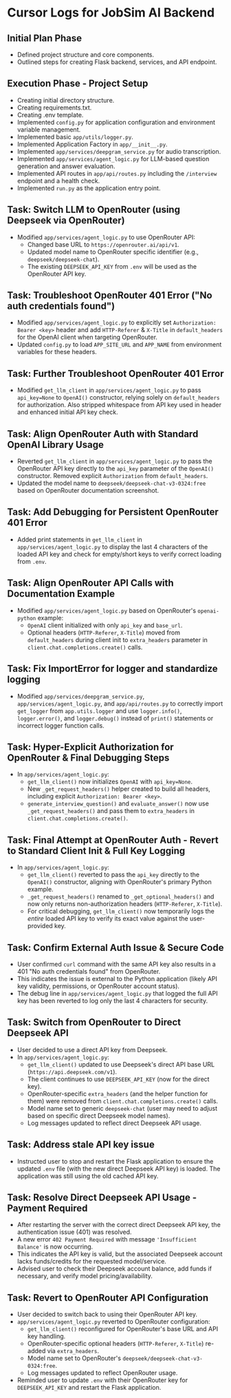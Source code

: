 # Cursor Logs for JobSim AI Backend

## Initial Plan Phase
- Defined project structure and core components.
- Outlined steps for creating Flask backend, services, and API endpoint.

## Execution Phase - Project Setup
- Creating initial directory structure.
- Creating requirements.txt.
- Creating .env template.
- Implemented `config.py` for application configuration and environment variable management.
- Implemented basic `app/utils/logger.py`.
- Implemented Application Factory in `app/__init__.py`.
- Implemented `app/services/deepgram_service.py` for audio transcription.
- Implemented `app/services/agent_logic.py` for LLM-based question generation and answer evaluation.
- Implemented API routes in `app/api/routes.py` including the `/interview` endpoint and a health check.
- Implemented `run.py` as the application entry point.

## Task: Switch LLM to OpenRouter (using Deepseek via OpenRouter)
- Modified `app/services/agent_logic.py` to use OpenRouter API:
    - Changed base URL to `https://openrouter.ai/api/v1`.
    - Updated model name to OpenRouter specific identifier (e.g., `deepseek/deepseek-chat`).
    - The existing `DEEPSEEK_API_KEY` from `.env` will be used as the OpenRouter API key.

## Task: Troubleshoot OpenRouter 401 Error ("No auth credentials found")
- Modified `app/services/agent_logic.py` to explicitly set `Authorization: Bearer <key>` header and add `HTTP-Referer` & `X-Title` in `default_headers` for the OpenAI client when targeting OpenRouter.
- Updated `config.py` to load `APP_SITE_URL` and `APP_NAME` from environment variables for these headers.

## Task: Further Troubleshoot OpenRouter 401 Error
- Modified `get_llm_client` in `app/services/agent_logic.py` to pass `api_key=None` to `OpenAI()` constructor, relying solely on `default_headers` for authorization. Also stripped whitespace from API key used in header and enhanced initial API key check.

## Task: Align OpenRouter Auth with Standard OpenAI Library Usage
- Reverted `get_llm_client` in `app/services/agent_logic.py` to pass the OpenRouter API key directly to the `api_key` parameter of the `OpenAI()` constructor. Removed explicit `Authorization` from `default_headers`.
- Updated the model name to `deepseek/deepseek-chat-v3-0324:free` based on OpenRouter documentation screenshot.

## Task: Add Debugging for Persistent OpenRouter 401 Error
- Added print statements in `get_llm_client` in `app/services/agent_logic.py` to display the last 4 characters of the loaded API key and check for empty/short keys to verify correct loading from `.env`.

## Task: Align OpenRouter API Calls with Documentation Example
- Modified `app/services/agent_logic.py` based on OpenRouter's `openai-python` example:
    - `OpenAI` client initialized with only `api_key` and `base_url`.
    - Optional headers (`HTTP-Referer`, `X-Title`) moved from `default_headers` during client init to `extra_headers` parameter in `client.chat.completions.create()` calls.

## Task: Fix ImportError for logger and standardize logging
- Modified `app/services/deepgram_service.py`, `app/services/agent_logic.py`, and `app/api/routes.py` to correctly import `get_logger` from `app.utils.logger` and use `logger.info()`, `logger.error()`, and `logger.debug()` instead of `print()` statements or incorrect logger function calls.

## Task: Hyper-Explicit Authorization for OpenRouter & Final Debugging Steps
- In `app/services/agent_logic.py`:
    - `get_llm_client()` now initializes `OpenAI` with `api_key=None`.
    - New `_get_request_headers()` helper created to build all headers, including explicit `Authorization: Bearer <key>`.
    - `generate_interview_question()` and `evaluate_answer()` now use `_get_request_headers()` and pass them to `extra_headers` in `client.chat.completions.create()`.

## Task: Final Attempt at OpenRouter Auth - Revert to Standard Client Init & Full Key Logging
- In `app/services/agent_logic.py`:
    - `get_llm_client()` reverted to pass the `api_key` directly to the `OpenAI()` constructor, aligning with OpenRouter's primary Python example.
    - `_get_request_headers()` renamed to `_get_optional_headers()` and now only returns non-authorization headers (`HTTP-Referer`, `X-Title`).
    - For critical debugging, `get_llm_client()` now temporarily logs the *entire* loaded API key to verify its exact value against the user-provided key.

## Task: Confirm External Auth Issue & Secure Code
- User confirmed `curl` command with the same API key also results in a 401 "No auth credentials found" from OpenRouter.
- This indicates the issue is external to the Python application (likely API key validity, permissions, or OpenRouter account status).
- The debug line in `app/services/agent_logic.py` that logged the full API key has been reverted to log only the last 4 characters for security.

## Task: Switch from OpenRouter to Direct Deepseek API
- User decided to use a direct API key from Deepseek.
- In `app/services/agent_logic.py`:
    - `get_llm_client()` updated to use Deepseek's direct API base URL (`https://api.deepseek.com/v1`).
    - The client continues to use `DEEPSEEK_API_KEY` (now for the direct key).
    - OpenRouter-specific `extra_headers` (and the helper function for them) were removed from `client.chat.completions.create()` calls.
    - Model name set to generic `deepseek-chat` (user may need to adjust based on specific direct Deepseek model names).
    - Log messages updated to reflect direct Deepseek API usage.

## Task: Address stale API key issue
- Instructed user to stop and restart the Flask application to ensure the updated `.env` file (with the new direct Deepseek API key) is loaded. The application was still using the old cached API key.

## Task: Resolve Direct Deepseek API Usage - Payment Required
- After restarting the server with the correct direct Deepseek API key, the authentication issue (401) was resolved.
- A new error `402 Payment Required` with message `'Insufficient Balance'` is now occurring.
- This indicates the API key is valid, but the associated Deepseek account lacks funds/credits for the requested model/service.
- Advised user to check their Deepseek account balance, add funds if necessary, and verify model pricing/availability.

## Task: Revert to OpenRouter API Configuration
- User decided to switch back to using their OpenRouter API key.
- `app/services/agent_logic.py` reverted to OpenRouter configuration:
    - `get_llm_client()` reconfigured for OpenRouter's base URL and API key handling.
    - OpenRouter-specific optional headers (`HTTP-Referer`, `X-Title`) re-added via `extra_headers`.
    - Model name set to OpenRouter's `deepseek/deepseek-chat-v3-0324:free`.
    - Log messages updated to reflect OpenRouter usage.
- Reminded user to update `.env` with their OpenRouter key for `DEEPSEEK_API_KEY` and restart the Flask application. 